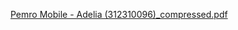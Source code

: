 [Pemro Mobile - Adelia (312310096)_compressed.pdf](https://github.com/user-attachments/files/17804255/Pemro.Mobile.-.Adelia.312310096._compressed.pdf)
